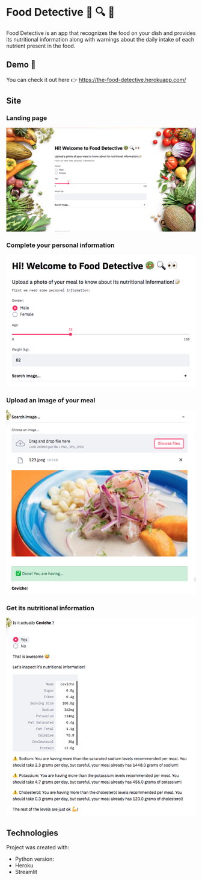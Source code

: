 # Food Detective :green_salad: :mag: :eyes:

Food Detective is an app that recognizes the food on your dish and provides its nutritional information along with warnings about the daily intake of each nutrient present in the food.


## Demo :rocket:

You can check it out here :point_right: https://the-food-detective.herokuapp.com/

## Site
### Landing page

![Landing page](./images/landingpage.png)

### Complete your personal information

![Personal information](./images/personalinfo.png)

### Upload an image of your meal

![Meal](./images/imageuploaded.png)

### Get its nutritional information

![Meal](./images/nutritional.png)


## Technologies
Project was created with: 
* Python version:  
* Heroku
* Streamlit



